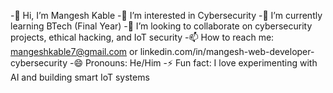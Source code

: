 -👋 Hi, I’m Mangesh Kable
-👀 I’m interested in Cybersecurity
-🌱 I’m currently learning BTech (Final Year)
-💞️ I’m looking to collaborate on cybersecurity projects, ethical hacking, and IoT security
-📫 How to reach me: mangeshkable7@gmail.com or linkedin.com/in/mangesh-web-developer-cybersecurity 
-😄 Pronouns: He/Him
-⚡ Fun fact: I love experimenting with AI and building smart IoT systems



<!---
mangesh00/mangesh00 is a ✨ special ✨ repository because its `README.md` (this file) appears on your GitHub profile.
You can click the Preview link to take a look at your changes.
--->
